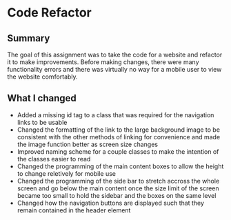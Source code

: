 # Code Refactor

## Summary
The goal of this assignment was to take the code for a website and refactor it to make improvements. Before making changes, there were many functionality errors and there was virtually no way for a mobile user to view the website comfortably.

## What I changed
* Added a missing id tag to a class that was required for the navigation links to be usable
* Changed the formatting of the link to the large background image to be consistent with the other methods of linking for convenience and made the image function better as screen size changes
* Improved naming scheme for a couple classes to make the intention of the classes easier to read
* Changed the programming of the main content boxes to allow the height to change reletively for mobile use
* Changed the programming of the side bar to stretch accross the whole screen and go below the main content once the size limit of the screen became too small to hold the sidebar and the boxes on the same level
* Changed how the navigation buttons are displayed such that they remain contained in the header element
